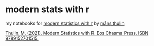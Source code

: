 # modern stats with r
my notebooks for [modern statistics with r](https://www.modernstatisticswithr.com/) by [måns thulin](https://github.com/mthulin)

[Thulin, M. (2021). Modern Statistics with R. Eos Chasma Press. ISBN 9789152701515.](https://www.modernstatisticswithr.com/)
